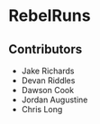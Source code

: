 # RebelRuns

## Contributors

- Jake Richards
- Devan Riddles
- Dawson Cook
- Jordan Augustine
- Chris Long